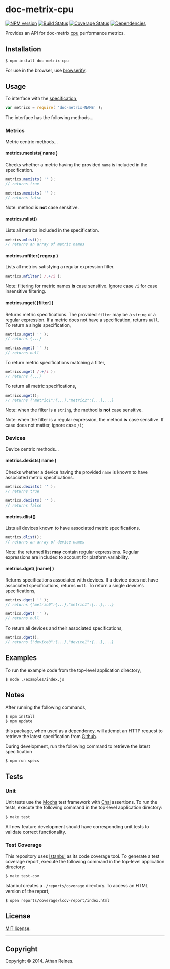 doc-metrix-cpu
===
[![NPM version][npm-image]][npm-url] [![Build Status][travis-image]][travis-url] [![Coverage Status][coveralls-image]][coveralls-url] [![Dependencies][dependencies-image]][dependencies-url]

Provides an API for doc-metrix [cpu](https://github.com/doc-metrix/cpu) performance metrics.


## Installation

``` bash
$ npm install doc-metrix-cpu
```

For use in the browser, use [browserify](https://github.com/substack/node-browserify).


## Usage

To interface with the [specification](https://github.com/doc-metrix/INSERT_NAME),

``` javascript
var metrics = require( 'doc-metrix-NAME' );
```

The interface has the following methods...


### Metrics

Metric centric methods...


#### metrics.mexists( name )

Checks whether a metric having the provided `name` is included in the specification.

``` javascript
metrics.mexists( '' );
// returns true

metrics.mexists( '' );
// returns false
```

Note: method is __not__ case sensitive.


#### metrics.mlist()

Lists all metrics included in the specification.

``` javascript
metrics.mlist();
// returns an array of metric names
```


#### metrics.mfilter( regexp )

Lists all metrics satisfying a regular expression filter.

``` javascript
metrics.mfilter( /.+/i );
```

Note: filtering for metric names __is__ case sensitive. Ignore case `/i` for case insensitive filtering.


#### metrics.mget( [filter] )

Returns metric specifications. The provided `filter` may be a `string` or a regular expression. If a metric does not have a specification, returns `null`. To return a single specification,

``` javascript
metrics.mget( '' );
// returns {...}

metrics.mget( '' );
// returns null
```

To return metric specifications matching a filter,

``` javascript
metrics.mget( /.+/i );
// returns {...}
```

To return all metric specifications,

``` javascript
metrics.mget();
// returns {"metric1":{...},"metric2":{...},...}
```

Note: when the filter is a `string`, the method is __not__ case sensitive.

Note: when the filter is a regular expression, the method __is__ case sensitive. If case does not matter, ignore case `/i`;


### Devices

Device centric methods...


#### metrics.dexists( name )

Checks whether a device having the provided `name` is known to have associated metric specifications.

``` javascript
metrics.dexists( '' );
// returns true

metrics.dexists( '' );
// returns false
```

#### metrics.dlist()

Lists all devices known to have associated metric specifications.

``` javascript
metrics.dlist();
// returns an array of device names
```

Note: the returned list __may__ contain regular expressions. Regular expressions are included to account for platform variability.


#### metrics.dget( [name] )

Returns specifications associated with devices. If a device does not have associated specifications, returns `null`. To return a single device's specifications,

``` javascript
metrics.dget( '' );
// returns {"metric0":{...},"metric1":{...},...}

metrics.dget( '' );
// returns null
```

To return all devices and their associated specifications,

``` javascript
metrics.dget();
// returns {"device0":{...},"device1":{...},...}
```



## Examples

To run the example code from the top-level application directory,

``` bash
$ node ./examples/index.js
```



## Notes

After running the following commands,

``` bash
$ npm install
$ npm update
```

this package, when used as a dependency, will attempt an HTTP request to retrieve the latest specification from [Github](https://github.com/doc-metrix/INSERT_NAME).

During development, run the following command to retrieve the latest specification

``` bash
$ npm run specs
```


## Tests

### Unit

Unit tests use the [Mocha](http://visionmedia.github.io/mocha) test framework with [Chai](http://chaijs.com) assertions. To run the tests, execute the following command in the top-level application directory:

``` bash
$ make test
```

All new feature development should have corresponding unit tests to validate correct functionality.


### Test Coverage

This repository uses [Istanbul](https://github.com/gotwarlost/istanbul) as its code coverage tool. To generate a test coverage report, execute the following command in the top-level application directory:

``` bash
$ make test-cov
```

Istanbul creates a `./reports/coverage` directory. To access an HTML version of the report,

``` bash
$ open reports/coverage/lcov-report/index.html
```


## License

[MIT license](http://opensource.org/licenses/MIT). 


---
## Copyright

Copyright &copy; 2014. Athan Reines.


[npm-image]: http://img.shields.io/npm/v/doc-metrix-cpu.svg
[npm-url]: https://npmjs.org/package/doc-metrix-cpu

[travis-image]: http://img.shields.io/travis/doc-metrix/cpu-node/master.svg
[travis-url]: https://travis-ci.org/doc-metrix/cpu-node

[coveralls-image]: https://img.shields.io/coveralls/doc-metrix/cpu-node/master.svg
[coveralls-url]: https://coveralls.io/r/doc-metrix/cpu-node?branch=master

[dependencies-image]: http://img.shields.io/david/doc-metrix/cpu-node.svg
[dependencies-url]: https://david-dm.org/doc-metrix/cpu-node

[dev-dependencies-image]: http://img.shields.io/david/dev/doc-metrix/cpu-node.svg
[dev-dependencies-url]: https://david-dm.org/dev/doc-metrix/cpu-node

[github-issues-image]: http://img.shields.io/github/issues/doc-metrix/cpu-node.svg
[github-issues-url]: https://github.com/doc-metrix/cpu-node/issues